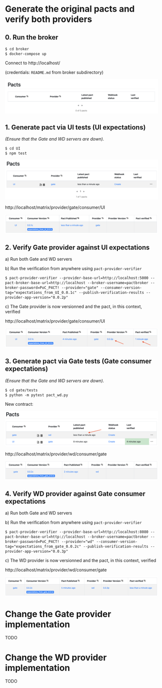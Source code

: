 # Generate the original pacts and verify both providers

## 0. Run the broker

```
$ cd broker
$ docker-compose up
```

Connect to http://localhost/

(credentials: `README.md` from broker subdirectory)

![No pact](0_no_pact.png)

## 1. Generate pact via UI tests (UI expectations)

_(Ensure that the Gate and WD servers are down)._

```
$ cd UI
$ npm test
```

![1](1_UI_pact.png)

http://localhost/matrix/provider/gate/consumer/UI

![1b](1b_matrix.png)

## 2. Verify Gate provider against UI expectations

a) Run both Gate and WD servers

b) Run the verification from anywhere using `pact-provider-verifier`
```
$ pact-provider-verifier --provider-base-url=http://localhost:5000 --pact-broker-base-url=http://localhost --broker-username=pactbroker --broker-password=PoC_P4CT! --provider="gate" --consumer-version-tag="expectations_from_UI_0.0.1c" --publish-verification-results --provider-app-version="0.0.2p"
```

c) The Gate provider is now versionned and the pact, in this context, verified

http://localhost/matrix/provider/gate/consumer/UI

![2](2_verified.png)

## 3. Generate pact via Gate tests (Gate consumer expectations)

_(Ensure that the Gate and WD servers are down)._

```
$ cd gate/tests
$ python -m pytest pact_wd.py
```

New contract:

![3](3_new_contract.png)

http://localhost/matrix/provider/wd/consumer/gate

![3b](3b_matrix.png)

## 4. Verify WD provider against Gate consumer expectations

a) Run both Gate and WD servers

b) Run the verification from anywhere using `pact-provider-verifier`
```
$ pact-provider-verifier --provider-base-url=http://localhost:8080 --pact-broker-base-url=http://localhost --broker-username=pactbroker --broker-password=PoC_P4CT! --provider="wd" --consumer-version-tag="expectations_from_gate_0.0.2c" --publish-verification-results --provider-app-version="0.0.3p"
```

c) The WD provider is now versionned and the pact, in this context, verified

http://localhost/matrix/provider/wd/consumer/gate

![4](4_verified.png)

# Change the Gate provider implementation

TODO

# Change the WD provider implementation

TODO